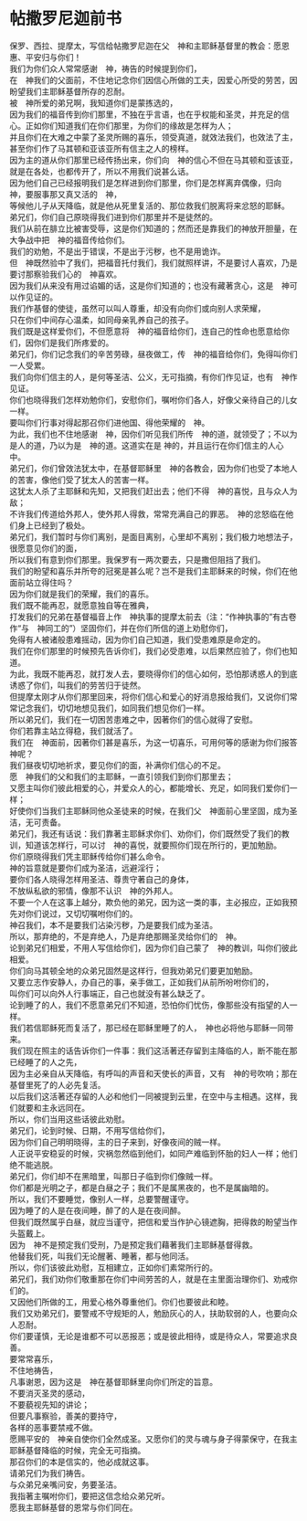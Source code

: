 # 帖撒罗尼迦前书
保罗、西拉、提摩太，写信给帖撒罗尼迦在父　神和主耶稣基督里的教会：愿恩惠、平安归与你们！  
我们为你们众人常常感谢　神，祷告的时候提到你们，  
在　神我们的父面前，不住地记念你们因信心所做的工夫，因爱心所受的劳苦，因盼望我们主耶稣基督所存的忍耐。  
被　神所爱的弟兄啊，我知道你们是蒙拣选的，  
因为我们的福音传到你们那里，不独在乎言语，也在乎权能和圣灵，并充足的信心。正如你们知道我们在你们那里，为你们的缘故是怎样为人；  
并且你们在大难之中蒙了圣灵所赐的喜乐，领受真道，就效法我们，也效法了主，  
甚至你们作了马其顿和亚该亚所有信主之人的榜样。  
因为主的道从你们那里已经传扬出来，你们向　神的信心不但在马其顿和亚该亚，就是在各处，也都传开了，所以不用我们说甚么话。  
因为他们自己已经报明我们是怎样进到你们那里，你们是怎样离弃偶像，归向　神，要服事那又真又活的　神，  
等候他儿子从天降临，就是他从死里复活的、那位救我们脱离将来忿怒的耶稣。  
弟兄们，你们自己原晓得我们进到你们那里并不是徒然的。  
我们从前在腓立比被害受辱，这是你们知道的；然而还是靠我们的神放开胆量，在大争战中把　神的福音传给你们。  
我们的劝勉，不是出于错误，不是出于污秽，也不是用诡诈。  
但　神既然验中了我们，把福音托付我们，我们就照样讲，不是要讨人喜欢，乃是要讨那察验我们心的　神喜欢。  
因为我们从来没有用过谄媚的话，这是你们知道的；也没有藏著贪心，这是　神可以作见证的。  
我们作基督的使徒，虽然可以叫人尊重，却没有向你们或向别人求荣耀，  
只在你们中间存心温柔，如同母亲乳养自己的孩子。  
我们既是这样爱你们，不但愿意将　神的福音给你们，连自己的性命也愿意给你们，因你们是我们所疼爱的。  
弟兄们，你们记念我们的辛苦劳碌，昼夜做工，传　神的福音给你们，免得叫你们一人受累。  
我们向你们信主的人，是何等圣洁、公义，无可指摘，有你们作见证，也有　神作见证。  
你们也晓得我们怎样劝勉你们，安慰你们，嘱咐你们各人，好像父亲待自己的儿女一样。  
要叫你们行事对得起那召你们进他国、得他荣耀的　神。  
为此，我们也不住地感谢　神，因你们听见我们所传　神的道，就领受了；不以为是人的道，乃以为是　神的道。这道实在是 神的，并且运行在你们信主的人心中。  
弟兄们，你们曾效法犹太中，在基督耶稣里　神的各教会，因为你们也受了本地人的苦害，像他们受了犹太人的苦害一样。  
这犹太人杀了主耶稣和先知，又把我们赶出去；他们不得　神的喜悦，且与众人为敌；  
不许我们传道给外邦人，使外邦人得救，常常充满自己的罪恶。　神的忿怒临在他们身上已经到了极处。  
弟兄们，我们暂时与你们离别，是面目离别，心里却不离别；我们极力地想法子，很愿意见你们的面，  
所以我们有意到你们那里。我保罗有一两次要去，只是撒但阻挡了我们。  
我们的盼望和喜乐并所夸的冠冕是甚么呢？岂不是我们主耶稣来的时候，你们在他面前站立得住吗？  
因为你们就是我们的荣耀，我们的喜乐。  
我们既不能再忍，就愿意独自等在雅典，  
打发我们的兄弟在基督福音上作　神执事的提摩太前去（注：“作神执事的”有古卷作“与　神同工的”）坚固你们，并在你们所信的道上劝慰你们，  
免得有人被诸般患难摇动，因为你们自己知道，我们受患难原是命定的。  
我们在你们那里的时候预先告诉你们，我们必受患难，以后果然应验了，你们也知道。  
为此，我既不能再忍，就打发人去，要晓得你们的信心如何，恐怕那诱惑人的到底诱惑了你们，叫我们的劳苦归于徒然。  
但提摩太刚才从你们那里回来，将你们信心和爱心的好消息报给我们，又说你们常常记念我们，切切地想见我们，如同我们想见你们一样。  
所以弟兄们，我们在一切困苦患难之中，因著你们的信心就得了安慰。  
你们若靠主站立得稳，我们就活了。  
我们在　神面前，因著你们甚是喜乐，为这一切喜乐，可用何等的感谢为你们报答　神呢？  
我们昼夜切切地祈求，要见你们的面，补满你们信心的不足。  
愿　神我们的父和我们的主耶稣，一直引领我们到你们那里去；  
又愿主叫你们彼此相爱的心，并爱众人的心，都能增长、充足，如同我们爱你们一样；  
好使你们当我们主耶稣同他众圣徒来的时候，在我们父　神面前心里坚固，成为圣洁，无可责备。  
弟兄们，我还有话说：我们靠著主耶稣求你们、劝你们，你们既然受了我们的教训，知道该怎样行，可以讨　神的喜悦，就要照你们现在所行的，更加勉励。  
你们原晓得我们凭主耶稣传给你们甚么命令。  
神的旨意就是要你们成为圣洁，远避淫行；  
要你们各人晓得怎样用圣洁、尊贵守著自己的身体，  
不放纵私欲的邪情，像那不认识　神的外邦人。  
不要一个人在这事上越分，欺负他的弟兄，因为这一类的事，主必报应，正如我预先对你们说过，又切切嘱咐你们的。  
神召我们，本不是要我们沾染污秽，乃是要我们成为圣洁。  
所以，那弃绝的，不是弃绝人，乃是弃绝那赐圣灵给你们的　神。  
论到弟兄们相爱，不用人写信给你们，因为你们自己蒙了　神的教训，叫你们彼此相爱。  
你们向马其顿全地的众弟兄固然是这样行，但我劝弟兄们要更加勉励。  
又要立志作安静人，办自己的事，亲手做工，正如我们从前所吩咐你们的，  
叫你们可以向外人行事端正，自己也就没有甚么缺乏了。  
论到睡了的人，我们不愿意弟兄们不知道，恐怕你们忧伤，像那些没有指望的人一样。  
我们若信耶稣死而复活了，那已经在耶稣里睡了的人，　神也必将他与耶稣一同带来。  
我们现在照主的话告诉你们一件事：我们这活著还存留到主降临的人，断不能在那已经睡了的人之先，  
因为主必亲自从天降临，有呼叫的声音和天使长的声音，又有　神的号吹响；那在基督里死了的人必先复活。  
以后我们这活著还存留的人必和他们一同被提到云里，在空中与主相遇。这样，我们就要和主永远同在。  
所以，你们当用这些话彼此劝慰。  
弟兄们，论到时候、日期，不用写信给你们，  
因为你们自己明明晓得，主的日子来到，好像夜间的贼一样。  
人正说平安稳妥的时候，灾祸忽然临到他们，如同产难临到怀胎的妇人一样；他们绝不能逃脱。  
弟兄们，你们却不在黑暗里，叫那日子临到你们像贼一样。  
你们都是光明之子，都是白昼之子；我们不是属黑夜的，也不是属幽暗的。  
所以，我们不要睡觉，像别人一样，总要警醒谨守。  
因为睡了的人是在夜间睡，醉了的人是在夜间醉。  
但我们既然属乎白昼，就应当谨守，把信和爱当作护心镜遮胸，把得救的盼望当作头盔戴上。  
因为　神不是预定我们受刑，乃是预定我们藉著我们主耶稣基督得救。  
他替我们死，叫我们无论醒著、睡著，都与他同活。  
所以，你们该彼此劝慰，互相建立，正如你们素常所行的。  
弟兄们，我们劝你们敬重那在你们中间劳苦的人，就是在主里面治理你们、劝戒你们的。  
又因他们所做的工，用爱心格外尊重他们。你们也要彼此和睦。  
我们又劝弟兄们，要警戒不守规矩的人，勉励灰心的人，扶助软弱的人，也要向众人忍耐。  
你们要谨慎，无论是谁都不可以恶报恶；或是彼此相待，或是待众人，常要追求良善。  
要常常喜乐，  
不住地祷告，  
凡事谢恩，因为这是　神在基督耶稣里向你们所定的旨意。  
不要消灭圣灵的感动，  
不要藐视先知的讲论；  
但要凡事察验，善美的要持守，  
各样的恶事要禁戒不做。  
愿赐平安的　神亲自使你们全然成圣。又愿你们的灵与魂与身子得蒙保守，在我主耶稣基督降临的时候，完全无可指摘。  
那召你们的本是信实的，他必成就这事。  
请弟兄们为我们祷告。  
与众弟兄亲嘴问安，务要圣洁。  
我指著主嘱咐你们，要把这信念给众弟兄听。  
愿我主耶稣基督的恩常与你们同在。
